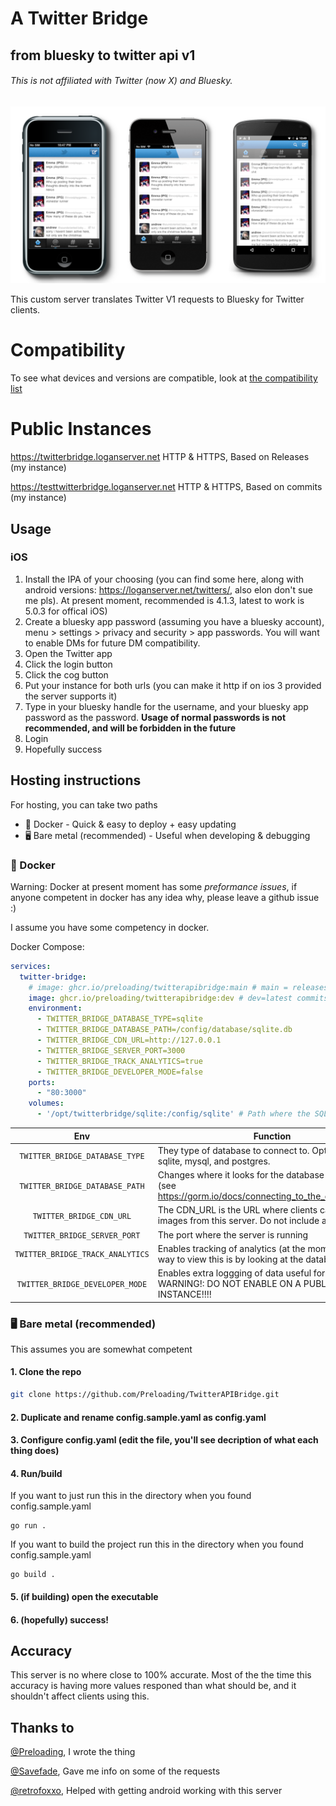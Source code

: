 # A Twitter Bridge
## from bluesky to twitter api v1
###### This is not affiliated with Twitter (now X) and Bluesky.

![An iPhone 3G, iPhone 4S, and Nexus 4 showing the Twitter home timeline](https://raw.githubusercontent.com/Preloading/TwitterAPIBridge/refs/heads/main/resources/1.png)

This custom server translates Twitter V1 requests to Bluesky for Twitter clients.

# Compatibility
To see what devices and versions are compatible, look at [the compatibility list](https://github.com/Preloading/TwitterAPIBridge/blob/main/COMPATIBILITY.md)

# Public Instances

https://twitterbridge.loganserver.net HTTP & HTTPS, Based on Releases (my instance)

https://testtwitterbridge.loganserver.net HTTP & HTTPS, Based on commits (my instance) 

## Usage
### iOS
1. Install the IPA of your choosing (you can find some here, along with android versions: https://loganserver.net/twitters/, also elon don't sue me pls). At present moment, recommended is 4.1.3, latest to work is 5.0.3 for offical iOS)
2. Create a bluesky app password (assuming you have a bluesky account), menu > settings > privacy and security > app passwords. You will want to enable DMs for future DM compatibility.
3. Open the Twitter app
4. Click the login button
5. Click the cog button
6. Put your instance for both urls (you can make it http if on ios 3 provided the server supports it)
7. Type in your bluesky handle for the username, and your bluesky app password as the password. **Usage of normal passwords is not recommended, and will be forbidden in the future**
8. Login
9. Hopefully success


## Hosting instructions
For hosting, you can take two paths
- 🐳 Docker - Quick & easy to deploy + easy updating
- 🖥 Bare metal (recommended) - Useful when developing & debugging


### 🐳 Docker
Warning: Docker at present moment has some *preformance issues*, if anyone competent in docker has any idea why, please leave a github issue :)

I assume you have some competency in docker.

Docker Compose:
```yaml
services:
  twitter-bridge:
    # image: ghcr.io/preloading/twitterapibridge:main # main = releases/stable
    image: ghcr.io/preloading/twitterapibridge:dev # dev=latest commits/test version
    environment:
      - TWITTER_BRIDGE_DATABASE_TYPE=sqlite
      - TWITTER_BRIDGE_DATABASE_PATH=/config/database/sqlite.db
      - TWITTER_BRIDGE_CDN_URL=http://127.0.0.1
      - TWITTER_BRIDGE_SERVER_PORT=3000
      - TWITTER_BRIDGE_TRACK_ANALYTICS=true
      - TWITTER_BRIDGE_DEVELOPER_MODE=false
    ports:
      - "80:3000"
    volumes:
      - '/opt/twitterbridge/sqlite:/config/sqlite' # Path where the SQLite DB is stored. It is safe to remove if you aren't using SQLite for your database.
```

|Env|Function|Default|
| :----: | --- | :---: |
|``TWITTER_BRIDGE_DATABASE_TYPE``| They type of database to connect to. Options include sqlite, mysql, and postgres. |``"sqlite"``|
|``TWITTER_BRIDGE_DATABASE_PATH``| Changes where it looks for the database (Path/DSN) (see https://gorm.io/docs/connecting_to_the_database.html) |``"/config/database/sqlite.db"``|
|``TWITTER_BRIDGE_CDN_URL``| The CDN_URL is the URL where clients can access images from this server. Do not include a trailing slash. | ``"http://127.0.0.1:3000"`` |
|``TWITTER_BRIDGE_SERVER_PORT``| The port where the server is running |``3000``|
|``TWITTER_BRIDGE_TRACK_ANALYTICS``| Enables tracking of analytics (at the moment the only way to view this is by looking at the database) |``true``|
|``TWITTER_BRIDGE_DEVELOPER_MODE``| Enables extra loggging of data useful for debugging. WARNING!: DO NOT ENABLE ON A PUBLIC INSTANCE!!!! |``"/config/sqlite/scratchcord.db"``|

### 🖥 Bare metal (recommended)
This assumes you are somewhat competent
#### 1. Clone the repo
```bash
git clone https://github.com/Preloading/TwitterAPIBridge.git
```
#### 2. Duplicate and rename config.sample.yaml as config.yaml
#### 3. Configure config.yaml (edit the file, you'll see decription of what each thing does)
#### 4. Run/build
If you want to just run this in the directory when you found config.sample.yaml
```
go run .
```
If you want to build the project run this in the directory when you found config.sample.yaml
```
go build .
```
#### 5. (if building) open the executable
#### 6. (hopefully) success!

## Accuracy
This server is no where close to 100% accurate. Most of the the time this accuracy is having more values responed than what should be, and it shouldn't affect clients using this.

## Thanks to
[@Preloading](https://github.com/Preloading), I wrote the thing

[@Savefade](https://github.com/Savefade), Gave me info on some of the requests

[@retrofoxxo](https://github.com/retrofoxxo), Helped with getting android working with this server
